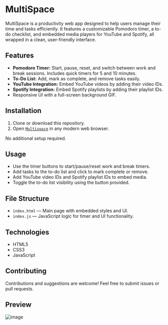 
# MultiSpace

MultiSpace is a productivity web app designed to help users manage their time and tasks efficiently. It features a customizable Pomodoro timer, a to-do checklist, and embedded media players for YouTube and Spotify, all wrapped in a clean, user-friendly interface.

## Features

- **Pomodoro Timer:** Start, pause, reset, and switch between work and break sessions. Includes quick timers for 5 and 10 minutes.
- **To-Do List:** Add, mark as complete, and remove tasks easily.
- **YouTube Integration:** Embed YouTube videos by adding their video IDs.
- **Spotify Integration:** Embed Spotify playlists by adding their playlist IDs.
- Responsive UI with a full-screen background GIF.

## Installation

1. Clone or download this repository.
2. Open [`Multispace`](https://tangerineboi.github.io/MultiSpace/) in any modern web browser.

No additional setup required.

## Usage

- Use the timer buttons to start/pause/reset work and break timers.
- Add tasks to the to-do list and click to mark complete or remove.
- Add YouTube video IDs and Spotify playlist IDs to embed media.
- Toggle the to-do list visibility using the button provided.

## File Structure

- `index.html` — Main page with embedded styles and UI.
- `index.js` — JavaScript logic for timer and UI functionality.

## Technologies

- HTML5
- CSS3
- JavaScript

## Contributing

Contributions and suggestions are welcome! Feel free to submit issues or pull requests.

## Preview


![image](https://github.com/user-attachments/assets/0347d6a0-85c5-40e3-b0fb-de0ffc3211c7)

